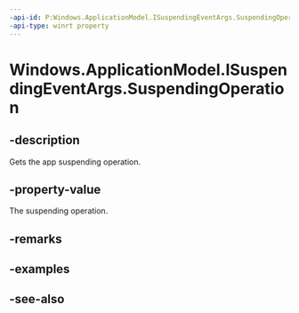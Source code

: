 ```yaml
---
-api-id: P:Windows.ApplicationModel.ISuspendingEventArgs.SuspendingOperation
-api-type: winrt property
---
```


<!-- Property syntax
public Windows.ApplicationModel.SuspendingOperation SuspendingOperation { get; }
-->

# Windows.ApplicationModel.ISuspendingEventArgs.SuspendingOperation

## -description
Gets the app suspending operation.

## -property-value
The suspending operation.

## -remarks

## -examples

## -see-also

